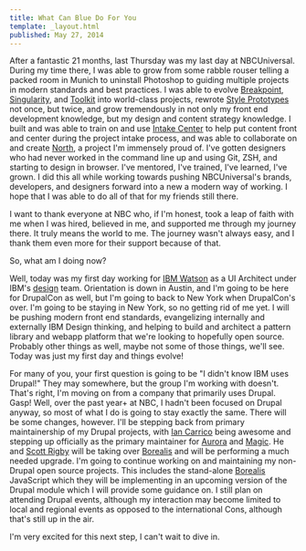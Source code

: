 ```yaml
---
title: What Can Blue Do For You
template: _layout.html
published: May 27, 2014
---
```

After a fantastic 21 months, last Thursday was my last day at NBCUniversal. During my time there, I was able to grow from some rabble rouser telling a packed room in Munich to uninstall Photoshop to guiding multiple projects in modern standards and best practices. I was able to evolve [Breakpoint](https://github.com/team-sass/breakpoint), [Singularity](https://github.com/team-sass/singularity), and [Toolkit](https://github.com/team-sass/toolkit) into world-class projects, rewrote [Style Prototypes](https://github.com/north/generator-style-prototype) not once, but twice, and grow tremendously in not only my front end development knowledge, but my design and content strategy knowledge. I built and was able to train on and use [Intake Center](http://intake.center/) to help put content front and center during the project intake process, and was able to collaborate on and create [North](http://pointnorth.io/), a project I'm immensely proud of. I've gotten designers who had never worked in the command line up and using Git, ZSH, and starting to design in browser. I've mentored, I've trained, I've learned, I've grown. I did this all while working towards pushing NBCUniversal's brands, developers, and designers forward into a new a modern way of working. I hope that I was able to do all of that for my friends still there.

I want to thank everyone at NBC who, if I'm honest, took a leap of faith with me when I was hired, believed in me, and supported me through my journey there. It truly means the world to me. The journey wasn't always easy, and I thank them even more for their support because of that.

So, what am I doing now?

Well, today was my first day working for [IBM Watson](http://www.ibm.com/smarterplanet/us/en/ibmwatson/) as a UI Architect under IBM's [design](http://www.ibm.com/design/) team. Orientation is down in Austin, and I'm going to be here for DrupalCon as well, but I'm going to back to New York when DrupalCon's over. I'm going to be staying in New York, so no getting rid of me yet. I will be pushing modern front end standards, evangelizing internally and externally IBM Design thinking, and helping to build and architect a pattern library and webapp platform that we're looking to hopefully open source. Probably other things as well, maybe not some of those things, we'll see. Today was just my first day and things evolve!

For many of you, your first question is going to be "I didn't know IBM uses Drupal!" They may somewhere, but the group I'm working with doesn't. That's right, I'm moving on from a company that primarily uses Drupal. Gasp! Well, over the past year+ at NBC, I hadn't been focused on Drupal anyway, so most of what I do is going to stay exactly the same. There will be some changes, however. I'll be stepping back from primary maintainership of my Drupal projects, with [Ian Carrico](https://drupal.org/user/1300542) being awesome and stepping up officially as the primary maintainer for [Aurora](https://drupal.org/project/aurora) and [Magic](https://drupal.org/project/magic). He and [Scott Rigby](https://drupal.org/user/145945) will be taking over [Borealis](https://drupal.org/project/borealis) and will be performing a much needed upgrade. I'm going to continue working on and maintaining my non-Drupal open source projects. This includes the stand-alone [Borealis](https://github.com/snugug/borealis) JavaScript which they will be implementing in an upcoming version of the Drupal module which I will provide some guidance on. I still plan on attending Drupal events, although my interaction may become limited to local and regional events as opposed to the international Cons, although that's still up in the air.

I'm very excited for this next step, I can't wait to dive in.
